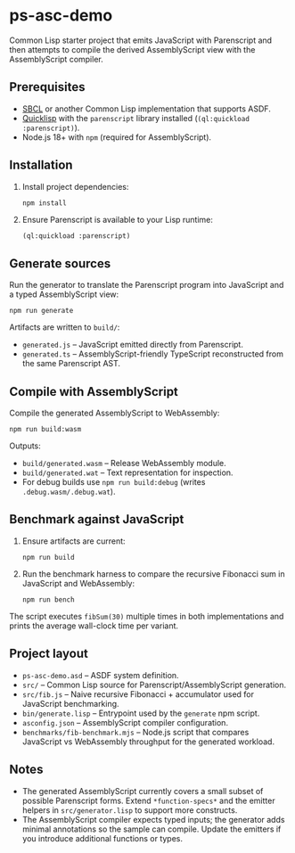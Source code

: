 # ps-asc-demo

Common Lisp starter project that emits JavaScript with Parenscript and then attempts to compile the derived AssemblyScript view with the AssemblyScript compiler.

## Prerequisites

- [SBCL](https://www.sbcl.org/) or another Common Lisp implementation that supports ASDF.
- [Quicklisp](https://www.quicklisp.org/) with the `parenscript` library installed (`(ql:quickload :parenscript)`).
- Node.js 18+ with `npm` (required for AssemblyScript).

## Installation

1. Install project dependencies:
   ```fish
   npm install
   ```
2. Ensure Parenscript is available to your Lisp runtime:
   ```lisp
   (ql:quickload :parenscript)
   ```

## Generate sources

Run the generator to translate the Parenscript program into JavaScript and a typed AssemblyScript view:

```fish
npm run generate
```

Artifacts are written to `build/`:

- `generated.js` – JavaScript emitted directly from Parenscript.
- `generated.ts` – AssemblyScript-friendly TypeScript reconstructed from the same Parenscript AST.

## Compile with AssemblyScript

Compile the generated AssemblyScript to WebAssembly:

```fish
npm run build:wasm
```

Outputs:

- `build/generated.wasm` – Release WebAssembly module.
- `build/generated.wat` – Text representation for inspection.
- For debug builds use `npm run build:debug` (writes `.debug.wasm/.debug.wat`).

## Benchmark against JavaScript

1. Ensure artifacts are current:
   ```fish
   npm run build
   ```
2. Run the benchmark harness to compare the recursive Fibonacci sum in JavaScript and WebAssembly:
   ```fish
   npm run bench
   ```

The script executes `fibSum(30)` multiple times in both implementations and prints the average wall-clock time per variant.

## Project layout

- `ps-asc-demo.asd` – ASDF system definition.
- `src/` – Common Lisp source for Parenscript/AssemblyScript generation.
- `src/fib.js` – Naive recursive Fibonacci + accumulator used for JavaScript benchmarking.
- `bin/generate.lisp` – Entrypoint used by the `generate` npm script.
- `asconfig.json` – AssemblyScript compiler configuration.
- `benchmarks/fib-benchmark.mjs` – Node.js script that compares JavaScript vs WebAssembly throughput for the generated workload.

## Notes

- The generated AssemblyScript currently covers a small subset of possible Parenscript forms. Extend `*function-specs*` and the emitter helpers in `src/generator.lisp` to support more constructs.
- The AssemblyScript compiler expects typed inputs; the generator adds minimal annotations so the sample can compile. Update the emitters if you introduce additional functions or types.
